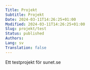 ```yaml
---
Title: Projekt
Subtitle: Projekt
Date: 2024-03-11T14:26:25+01:00
Modified: 2024-03-11T14:26:25+01:00
Slug: projekt/test
Status: published
Authors: 
Lang: sv
Translation: false
---
```


Ett testprojekt för sunet.se
